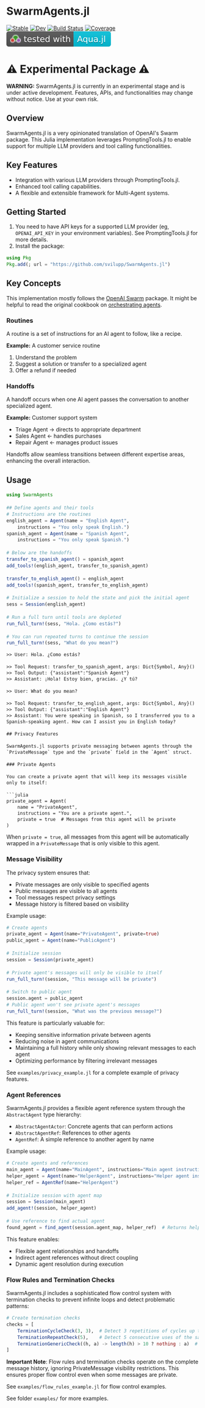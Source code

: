# SwarmAgents.jl

[![Stable](https://img.shields.io/badge/docs-stable-blue.svg)](https://svilupp.github.io/SwarmAgents.jl/stable/) [![Dev](https://img.shields.io/badge/docs-dev-blue.svg)](https://svilupp.github.io/SwarmAgents.jl/dev/) 
[![Build Status](https://github.com/svilupp/SwarmAgents.jl/actions/workflows/CI.yml/badge.svg?branch=main)](https://github.com/svilupp/SwarmAgents.jl/actions/workflows/CI.yml?query=branch%3Amain) 
[![Coverage](https://codecov.io/gh/svilupp/SwarmAgents.jl/branch/main/graph/badge.svg)](https://codecov.io/gh/svilupp/SwarmAgents.jl) 
[![Aqua](https://raw.githubusercontent.com/JuliaTesting/Aqua.jl/master/badge.svg)](https://github.com/JuliaTesting/Aqua.jl)

# ⚠️ Experimental Package ⚠️

**WARNING:** SwarmAgents.jl is currently in an experimental stage and is under active development. Features, APIs, and functionalities may change without notice. Use at your own risk.

## Overview
SwarmAgents.jl is a very opinionated translation of OpenAI's Swarm package. This Julia implementation leverages PromptingTools.jl to enable support for multiple LLM providers and tool calling functionalities.

## Key Features
- Integration with various LLM providers through PromptingTools.jl.
- Enhanced tool calling capabilities.
- A flexible and extensible framework for Multi-Agent systems.

## Getting Started

1. You need to have API keys for a supported LLM provider (eg, `OPENAI_API_KEY` in your environment variables). See PromptingTools.jl for more details.
2. Install the package:

```julia
using Pkg
Pkg.add(; url = "https://github.com/svilupp/SwarmAgents.jl")
```

## Key Concepts

This implementation mostly follows the [OpenAI Swarm](https://github.com/openai/swarm) package.
It might be helpful to read the original cookbook on [orchestrating agents](https://cookbook.openai.com/examples/orchestrating_agents).

### Routines

A routine is a set of instructions for an AI agent to follow, like a recipe.

**Example:** A customer service routine
1. Understand the problem
2. Suggest a solution or transfer to a specialized agent
3. Offer a refund if needed

### Handoffs

A handoff occurs when one AI agent passes the conversation to another specialized agent.

**Example:** Customer support system
- Triage Agent → directs to appropriate department
- Sales Agent ← handles purchases
- Repair Agent ← manages product issues

Handoffs allow seamless transitions between different expertise areas, enhancing the overall interaction.

## Usage

```julia
using SwarmAgents

## Define agents and their tools
# Instructions are the routines
english_agent = Agent(name = "English Agent",
    instructions = "You only speak English.")
spanish_agent = Agent(name = "Spanish Agent",
    instructions = "You only speak Spanish.")

# Below are the handoffs
transfer_to_spanish_agent() = spanish_agent
add_tools!(english_agent, transfer_to_spanish_agent)

transfer_to_english_agent() = english_agent
add_tools!(spanish_agent, transfer_to_english_agent)

# Initialize a session to hold the state and pick the initial agent
sess = Session(english_agent)

# Run a full turn until tools are depleted
run_full_turn!(sess, "Hola. ¿Como estás?")

# You can run repeated turns to continue the session
run_full_turn!(sess, "What do you mean?")
```

```plaintext
>> User: Hola. ¿Como estás?

>> Tool Request: transfer_to_spanish_agent, args: Dict{Symbol, Any}()
>> Tool Output: {"assistant":"Spanish Agent"}
>> Assistant: ¡Hola! Estoy bien, gracias. ¿Y tú?

>> User: What do you mean?

>> Tool Request: transfer_to_english_agent, args: Dict{Symbol, Any}()
>> Tool Output: {"assistant":"English Agent"}
>> Assistant: You were speaking in Spanish, so I transferred you to a Spanish-speaking agent. How can I assist you in English today?

## Privacy Features

SwarmAgents.jl supports private messaging between agents through the `PrivateMessage` type and the `private` field in the `Agent` struct.

### Private Agents

You can create a private agent that will keep its messages visible only to itself:

```julia
private_agent = Agent(
    name = "PrivateAgent",
    instructions = "You are a private agent.",
    private = true  # Messages from this agent will be private
)
```

When `private = true`, all messages from this agent will be automatically wrapped in a `PrivateMessage` that is only visible to this agent.

### Message Visibility

The privacy system ensures that:
- Private messages are only visible to specified agents
- Public messages are visible to all agents
- Tool messages respect privacy settings
- Message history is filtered based on visibility

Example usage:

```julia
# Create agents
private_agent = Agent(name="PrivateAgent", private=true)
public_agent = Agent(name="PublicAgent")

# Initialize session
session = Session(private_agent)

# Private agent's messages will only be visible to itself
run_full_turn!(session, "This message will be private")

# Switch to public agent
session.agent = public_agent
# Public agent won't see private agent's messages
run_full_turn!(session, "What was the previous message?")
```

This feature is particularly valuable for:
- Keeping sensitive information private between agents
- Reducing noise in agent communications
- Maintaining a full history while only showing relevant messages to each agent
- Optimizing performance by filtering irrelevant messages

See `examples/privacy_example.jl` for a complete example of privacy features.

### Agent References

SwarmAgents.jl provides a flexible agent reference system through the `AbstractAgent` type hierarchy:
- `AbstractAgentActor`: Concrete agents that can perform actions
- `AbstractAgentRef`: References to other agents
- `AgentRef`: A simple reference to another agent by name

Example usage:

```julia
# Create agents and references
main_agent = Agent(name="MainAgent", instructions="Main agent instructions")
helper_agent = Agent(name="HelperAgent", instructions="Helper agent instructions")
helper_ref = AgentRef(name="HelperAgent")

# Initialize session with agent map
session = Session(main_agent)
add_agent!(session, helper_agent)

# Use reference to find actual agent
found_agent = find_agent(session.agent_map, helper_ref)  # Returns helper_agent
```

This feature enables:
- Flexible agent relationships and handoffs
- Indirect agent references without direct coupling
- Dynamic agent resolution during execution

### Flow Rules and Termination Checks

SwarmAgents.jl includes a sophisticated flow control system with termination checks to prevent infinite loops and detect problematic patterns:

```julia
# Create termination checks
checks = [
    TerminationCycleCheck(3, 3),  # Detect 3 repetitions of cycles up to length 3
    TerminationRepeatCheck(5),    # Detect 5 consecutive uses of the same tool
    TerminationGenericCheck((h, a) -> length(h) > 10 ? nothing : a)  # Custom check
]
```

**Important Note**: Flow rules and termination checks operate on the complete message history, ignoring PrivateMessage visibility restrictions. This ensures proper flow control even when some messages are private.

See `examples/flow_rules_example.jl` for flow control examples.

See folder `examples/` for more examples.
